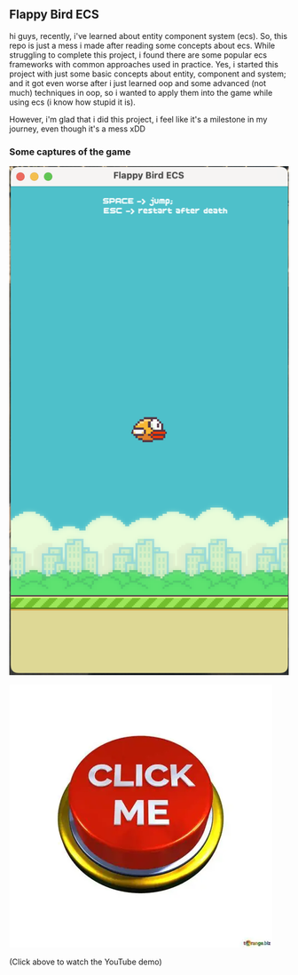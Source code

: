 ## Flappy Bird ECS

hi guys, recently, i've learned about entity component system (ecs). So, this repo is just a mess i made after reading some concepts about ecs. While struggling to complete this project, i found there are some popular ecs frameworks with common approaches used in practice. Yes, i started this project with just some basic concepts about entity, component and system; and it got even worse after i just learned oop and some advanced (not much) techniques in oop, so i wanted to apply them into the game while using ecs (i know how stupid it is). 

However, i'm glad that i did this project, i feel like it's a milestone in my journey, even though it's a mess xDD

### Some captures of the game

<img src="assets/readme/Screenshot 2025-09-05 at 00.01.13.png" alt="image">


[![Watch the video](assets/readme/clickme.png)](https://www.youtube.com/shorts/SF8VBKlJiNw)

(Click above to watch the YouTube demo)